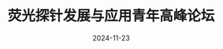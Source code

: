 ---
title: "荧光探针发展与应用青年高峰论坛"
collection: talks
venue: "广州，广东"
date: 2024-11-23
location: "广州，广东"
category: huiyi
type: '邀请报告'
---